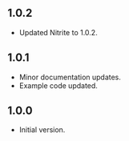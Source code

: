 ## 1.0.2

- Updated Nitrite to 1.0.2.

## 1.0.1

- Minor documentation updates.
- Example code updated.

## 1.0.0

- Initial version.
